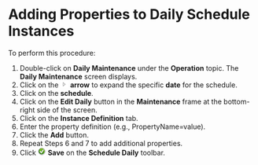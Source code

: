 # Adding Properties to Daily Schedule Instances

To perform this procedure:

1. Double-click on **Daily Maintenance** under the **Operation** topic. The **Daily Maintenance** screen displays.
2. Click on the ![Expand](../../../Resources/Images/EM/EMarrowtoexpand.png) **arrow** to expand the specific **date** for the schedule.
3. Click on the **schedule**.
4. Click on the **Edit Daily** button in the **Maintenance** frame at the bottom-right side of the screen.
5. Click on the **Instance Definition** tab.
6. Enter the property definition (e.g., PropertyName=value).
7. Click the **Add** button.
8. Repeat Steps 6 and 7 to add additional properties.
9. Click ![Save icon](../../../Resources/Images/EM/EMsave.png "Save icon") **Save** on the **Schedule Daily** toolbar.
